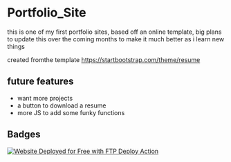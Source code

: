 # Portfolio_Site

this is one of my first portfolio sites, based off an online template, big plans to update this over the coming months to make it much better as i learn new things

created fromthe template https://startbootstrap.com/theme/resume



## future features

- want more projects
- a button to download a resume
- more JS to add some funky functions


## Badges
[<img alt="Website Deployed for Free with FTP Deploy Action" src="https://img.shields.io/badge/Website deployed for free with-FTP DEPLOY ACTION-%3CCOLOR%3E?style=for-the-badge&color=2b9348">](https://github.com/SamKirkland/FTP-Deploy-Action)
 